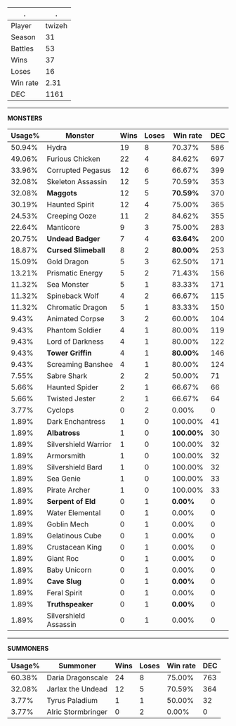 .|.
|-|-
Player|twizeh
Season|31
Battles|53
Wins|37
Loses|16
Win rate|2.31
DEC|1161

---
**MONSTERS**

Usage%|Monster|Wins|Loses|Win rate|DEC|
-|-|-|-|-|-|
50.94%|Hydra|19|8|70.37%|586|
49.06%|Furious Chicken|22|4|84.62%|697|
33.96%|Corrupted Pegasus|12|6|66.67%|399|
32.08%|Skeleton Assassin|12|5|70.59%|353|
32.08%|**Maggots**|12|5|**70.59%**|370|
30.19%|Haunted Spirit|12|4|75.00%|365|
24.53%|Creeping Ooze|11|2|84.62%|355|
22.64%|Manticore|9|3|75.00%|283|
20.75%|**Undead Badger**|7|4|**63.64%**|200|
18.87%|**Cursed Slimeball**|8|2|**80.00%**|253|
15.09%|Gold Dragon|5|3|62.50%|171|
13.21%|Prismatic Energy|5|2|71.43%|156|
11.32%|Sea Monster|5|1|83.33%|171|
11.32%|Spineback Wolf|4|2|66.67%|115|
11.32%|Chromatic Dragon|5|1|83.33%|150|
9.43%|Animated Corpse|3|2|60.00%|104|
9.43%|Phantom Soldier|4|1|80.00%|119|
9.43%|Lord of Darkness|4|1|80.00%|122|
9.43%|**Tower Griffin**|4|1|**80.00%**|146|
9.43%|Screaming Banshee|4|1|80.00%|124|
7.55%|Sabre Shark|2|2|50.00%|71|
5.66%|Haunted Spider|2|1|66.67%|66|
5.66%|Twisted Jester|2|1|66.67%|64|
3.77%|Cyclops|0|2|0.00%|0|
1.89%|Dark Enchantress|1|0|100.00%|41|
1.89%|**Albatross**|1|0|**100.00%**|30|
1.89%|Silvershield Warrior|1|0|100.00%|32|
1.89%|Armorsmith|1|0|100.00%|32|
1.89%|Silvershield Bard|1|0|100.00%|32|
1.89%|Sea Genie|1|0|100.00%|33|
1.89%|Pirate Archer|1|0|100.00%|33|
1.89%|**Serpent of Eld**|0|1|**0.00%**|0|
1.89%|Water Elemental|0|1|0.00%|0|
1.89%|Goblin Mech|0|1|0.00%|0|
1.89%|Gelatinous Cube|0|1|0.00%|0|
1.89%|Crustacean King|0|1|0.00%|0|
1.89%|Giant Roc|0|1|0.00%|0|
1.89%|Baby Unicorn|0|1|0.00%|0|
1.89%|**Cave Slug**|0|1|**0.00%**|0|
1.89%|Feral Spirit|0|1|0.00%|0|
1.89%|**Truthspeaker**|0|1|**0.00%**|0|
1.89%|Silvershield Assassin|0|1|0.00%|0|

---
**SUMMONERS**

Usage%|Summoner|Wins|Loses|Win rate|DEC|
-|-|-|-|-|-|
60.38%|Daria Dragonscale|24|8|75.00%|763|
32.08%|Jarlax the Undead|12|5|70.59%|364|
3.77%|Tyrus Paladium|1|1|50.00%|32|
3.77%|Alric Stormbringer|0|2|0.00%|0|
